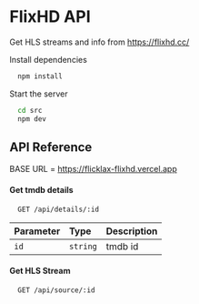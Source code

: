 
# FlixHD API


Get HLS streams and info from https://flixhd.cc/



Install dependencies

```bash
  npm install
```

Start the server

```bash
  cd src
  npm dev
```


## API Reference

BASE URL = https://flicklax-flixhd.vercel.app
#### Get tmdb details

```
  GET /api/details/:id
```

| Parameter | Type     | Description                |
| :-------- | :------- | :------------------------- |
| `id` | `string` | tmdb id |



#### Get HLS Stream

```
  GET /api/source/:id
```





